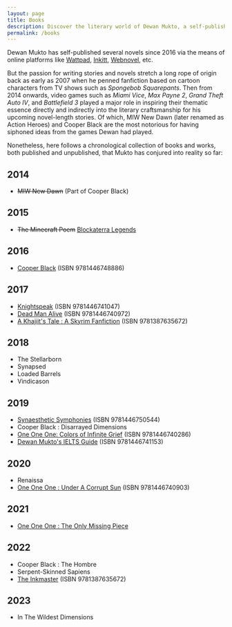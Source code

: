 ```yaml
---
layout: page
title: Books
description: Discover the literary world of Dewan Mukto, a self-published author whose passion for writing extends back to 2007. With over a dozen works to his name, Mukto's writing promises to captivate and transport you to new dimensions.
permalink: /books
---
```


Dewan Mukto has self-published several novels since 2016 via the means of online platforms like [Wattpad](https://wattpad.com/user/d1stil), [Inkitt](https://inkitt.com/dewanmukto), [Webnovel](https://www.webnovel.com/profile/4322246237), etc.

But the passion for writing stories and novels stretch a long rope of origin back as early as 2007 when he penned fanfiction based on cartoon characters from TV shows such as *Spongebob Squarepants*. Then from 2014 onwards, video games such as *Miami Vice*, *Max Payne 2*, *Grand Theft Auto IV*, and *Battlefield 3* played a major role in inspiring their thematic essence directly and indirectly into the literary craftsmanship for his upcoming novel-length stories. Of which, MIW New Dawn (later renamed as Action Heroes) and Cooper Black are the most notorious for having siphoned ideas from the games Dewan had played.

Nonetheless, here follows a chronological collection of books and works, both published and unpublished, that Mukto has conjured into reality so far:

2014
----

-   ~~MIW New Dawn~~ (Part of Cooper Black)

2015
----

-   ~~The Minecraft Poem~~ [Blockaterra Legends](https://www.webnovel.com/book/blockaterra-legends-a-minecraft-fanfiction_26129572006363905 "Blockaterra Legends")

2016
----

-   [Cooper Black](https://play.google.com/store/books/details/Dewan_Mukto_Cooper_Black_Classic_Edition_2016?id=blWIEAAAQBAJ) (ISBN 9781446748886)

2017
----

-   [Knightspeak](https://play.google.com/store/books/details/Dewan_Mukto_Knightspeak?id=ji_WEAAAQBAJ) (ISBN 9781446741047)
-   [Dead Man Alive](https://play.google.com/store/books/details/Dewan_Mukto_Dead_Man_Alive?id=wi_WEAAAQBAJ) (ISBN 9781446740972) 
-   [A Khajiit's Tale : A Skyrim Fanfiction](https://play.google.com/store/books/details/Dewan_Mukto_A_Khajiit_s_Tale?id=yyGIEAAAQBAJ) (ISBN 9781387635672)

2018
----

-   The Stellarborn
-   Synapsed
-   Loaded Barrels
-   Vindicason


2019
----

-   [Synaesthetic Symphonies](https://play.google.com/store/books/details/Dewan_Mukto_Synaesthetic_Symphonies?id=-5bTEAAAQBAJ) (ISBN 9781446750544)
-   Cooper Black : Disarrayed Dimensions
-   [One One One: Colors of Infinite Grief](https://play.google.com/store/books/details/Dewan_Mukto_Colors_Of_Infinite_Grief?id=uz3WEAAAQBAJ) (ISBN 9781446740286)
-   [Dewan Mukto's IELTS Guide](https://play.google.com/store/books/details/Dewan_Mukto_Dewan_Mukto_s_IELTS_Guide?id=yi7WEAAAQBAJ) (ISBN 9781446741153)

2020
----

-   Renaissa
-   [One One One : Under A Corrupt Sun](https://play.google.com/store/books/details/Dewan_Mukto_Under_A_Corrupt_Sun?id=-zLWEAAAQBAJ) (ISBN 9781446740903)

2021
----

-   [One One One : The Only Missing Piece](https://play.google.com/store/books/details/Dewan_Mukto_The_Only_Missing_Piece?id=jT3WEAAAQBAJ)

2022
----

-   Cooper Black : The Hombre
-   Serpent-Skinned Sapiens
-   [The Inkmaster](https://play.google.com/store/books/details/Dewan_Mukto_The_Inkmaster?id=rVamEAAAQBAJ) (ISBN 9781387635672)

2023
----

-   In The Wildest Dimensions

